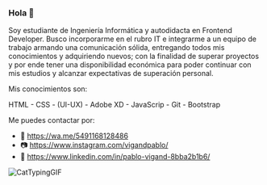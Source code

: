 ### Hola 👋

Soy estudiante de Ingeniería Informática y autodidacta en Frontend Developer. Busco incorporarme en el rubro IT e integrarme a un equipo de trabajo armando una comunicación sólida, entregando todos mis conocimientos y adquiriendo nuevos; con la finalidad de superar proyectos y por ende tener una disponibilidad económica para poder continuar con mis estudios y alcanzar expectativas de superación personal.

Mis conocimientos son: 

  HTML - CSS - (UI-UX) - Adobe XD - JavaScrip - Git - Bootstrap

Me puedes contactar por:

- 📲 https://wa.me/5491168128486
- 📷 https://www.instagram.com/vigandpablo/
- 🔎 https://www.linkedin.com/in/pablo-vigand-8bba2b1b6/



 ![CatTypingGIF](https://user-images.githubusercontent.com/104739998/180913341-f88296bf-e8d9-4726-a42c-e01e99be7267.gif)

